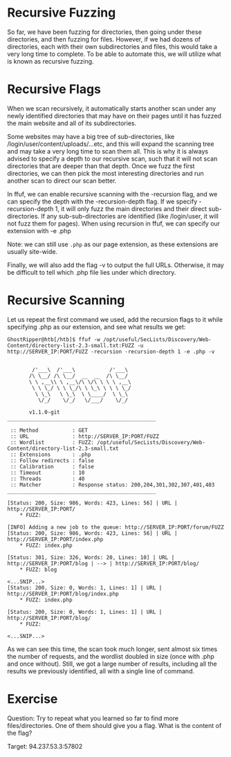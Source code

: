 # Recursive Fuzzing 
So far, we have been fuzzing for directories, then going under these directories, and then fuzzing for files. However, if we had dozens of directories, each with their own subdirectories and files, this would take a very long time to complete. To be able to automate this, we will utilize what is known as recursive fuzzing.

# Recursive Flags
When we scan recursively, it automatically starts another scan under any newly identified directories that may have on their pages until it has fuzzed the main website and all of its subdirectories.

Some websites may have a big tree of sub-directories, like /login/user/content/uploads/...etc, and this will expand the scanning tree and may take a very long time to scan them all. This is why it is always advised to specify a depth to our recursive scan, such that it will not scan directories that are deeper than that depth. Once we fuzz the first directories, we can then pick the most interesting directories and run another scan to direct our scan better.

In ffuf, we can enable recursive scanning with the -recursion flag, and we can specify the depth with the -recursion-depth flag. If we specify -recursion-depth 1, it will only fuzz the main directories and their direct sub-directories. If any sub-sub-directories are identified (like /login/user, it will not fuzz them for pages). When using recursion in ffuf, we can specify our extension with -e .php

Note: we can still use `.php` as our page extension, as these extensions are usually site-wide.

Finally, we will also add the flag -v to output the full URLs. Otherwise, it may be difficult to tell which .php file lies under which directory.

# Recursive Scanning
Let us repeat the first command we used, add the recursion flags to it while specifying .php as our extension, and see what results we get:
```
GhostRipper@htb[/htb]$ ffuf -w /opt/useful/SecLists/Discovery/Web-Content/directory-list-2.3-small.txt:FUZZ -u http://SERVER_IP:PORT/FUZZ -recursion -recursion-depth 1 -e .php -v


        /'___\  /'___\           /'___\       
       /\ \__/ /\ \__/  __  __  /\ \__/       
       \ \ ,__\\ \ ,__\/\ \/\ \ \ \ ,__\      
        \ \ \_/ \ \ \_/\ \ \_\ \ \ \ \_/      
         \ \_\   \ \_\  \ \____/  \ \_\       
          \/_/    \/_/   \/___/    \/_/       

       v1.1.0-git
________________________________________________

 :: Method           : GET
 :: URL              : http://SERVER_IP:PORT/FUZZ
 :: Wordlist         : FUZZ: /opt/useful/SecLists/Discovery/Web-Content/directory-list-2.3-small.txt
 :: Extensions       : .php 
 :: Follow redirects : false
 :: Calibration      : false
 :: Timeout          : 10
 :: Threads          : 40
 :: Matcher          : Response status: 200,204,301,302,307,401,403
________________________________________________

[Status: 200, Size: 986, Words: 423, Lines: 56] | URL | http://SERVER_IP:PORT/
    * FUZZ: 

[INFO] Adding a new job to the queue: http://SERVER_IP:PORT/forum/FUZZ
[Status: 200, Size: 986, Words: 423, Lines: 56] | URL | http://SERVER_IP:PORT/index.php
    * FUZZ: index.php

[Status: 301, Size: 326, Words: 20, Lines: 10] | URL | http://SERVER_IP:PORT/blog | --> | http://SERVER_IP:PORT/blog/
    * FUZZ: blog

<...SNIP...>
[Status: 200, Size: 0, Words: 1, Lines: 1] | URL | http://SERVER_IP:PORT/blog/index.php
    * FUZZ: index.php

[Status: 200, Size: 0, Words: 1, Lines: 1] | URL | http://SERVER_IP:PORT/blog/
    * FUZZ: 

<...SNIP...>
```
As we can see this time, the scan took much longer, sent almost six times the number of requests, and the wordlist doubled in size (once with .php and once without). Still, we got a large number of results, including all the results we previously identified, all with a single line of command.

# Exercise 

Question: Try to repeat what you learned so far to find more files/directories. One of them should give you a flag. What is the content of the flag?

Target: 94.237.53.3:57802

